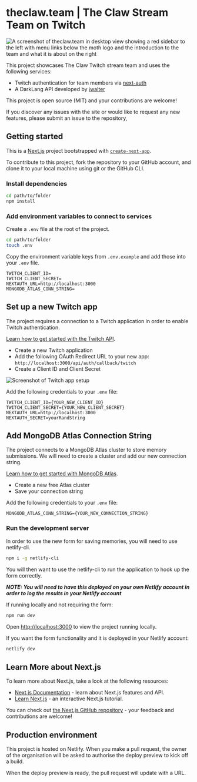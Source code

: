 # theclaw.team | The Claw Stream Team on Twitch

![A screenshot of theclaw.team in desktop view showing a red sidebar to the left with menu links below the moth logo and the introduction to the team and what it is about on the right](screenshot.png)

This project showcases The Claw Twitch stream team and uses the following services:

- Twitch authentication for team members via [next-auth](https://next-auth.js.org/)
- A DarkLang API developed by [jwalter](https://github.com/jwalter)

This project is open source (MIT) and your contributions are welcome!

If you discover any issues with the site or would like to request any new features, please submit an
issue to the repository,

## Getting started

This is a [Next.js](https://nextjs.org/) project bootstrapped with
[`create-next-app`](https://github.com/vercel/next.js/tree/canary/packages/create-next-app).

To contribute to this project, fork the repository to your GitHub account, and clone it to your
local machine using git or the GitHub CLI.

### Install dependencies

```bash
cd path/to/folder
npm install
```

### Add environment variables to connect to services

Create a `.env` file at the root of the project.

```bash
cd path/to/folder
touch .env
```

Copy the environment variable keys from `.env.example` and add those into your `.env` file.

```text
TWITCH_CLIENT_ID=
TWITCH_CLIENT_SECRET=
NEXTAUTH_URL=http://localhost:3000
MONGODB_ATLAS_CONN_STRING=
```

## Set up a new Twitch app

The project requires a connection to a Twitch application in order to enable Twitch authentication.

[Learn how to get started with the Twitch API](https://dev.twitch.tv/docs/api).

- Create a new Twitch application
- Add the following OAuth Redirect URL to your new app:
  `http://localhost:3000/api/auth/callback/twitch`
- Create a Client ID and Client Secret

![Screenshot of Twitch app setup](twitch_app_screenshot.png)

Add the following credentials to your `.env` file:

```text
TWITCH_CLIENT_ID={YOUR_NEW_CLIENT_ID}
TWITCH_CLIENT_SECRET={YOUR_NEW_CLIENT_SECRET}
NEXTAUTH_URL=http://localhost:3000
NEXTAUTH_SECRET=yourRandString
```

## Add MongoDB Atlas Connection String

The project connects to a MongoDB Atlas cluster to store memory submissions. We will need to create a cluster and add our new connection string.

[Learn how to get started with MongoDB Atlas](https://www.mongodb.com/docs/atlas/getting-started/).

- Create a new free Atlas cluster
- Save your connection string

Add the following credentials to your `.env` file:

```text
MONGODB_ATLAS_CONN_STRING={YOUR_NEW_CONNECTION_STRING}
```

### Run the development server

In order to use the new form for saving memories, you will need to use netlify-cli.

```bash
npm i -g netlify-cli
```
You will then want to use the netlify-cli to run the application to hook up the form correctly. 

***NOTE: You will need to have this deployed on your own Netlify account in order to log the results in your Netlify account***

If running locally and not requiring the form:

```bash
npm run dev
```

Open [http://localhost:3000](http://localhost:3000) to view the project running locally.

If you want the form functionality and it is deployed in your Netlify account:
```bash
netlify dev
```

## Learn More about Next.js

To learn more about Next.js, take a look at the following resources:

- [Next.js Documentation](https://nextjs.org/docs) - learn about Next.js features and API.
- [Learn Next.js](https://nextjs.org/learn) - an interactive Next.js tutorial.

You can check out [the Next.js GitHub repository](https://github.com/vercel/next.js/) - your
feedback and contributions are welcome!

## Production environment

This project is hosted on Netlify. When you make a pull request, the owner of the organisation will
be asked to authorise the deploy preview to kick off a build.

When the deploy preview is ready, the pull request will update with a URL.
